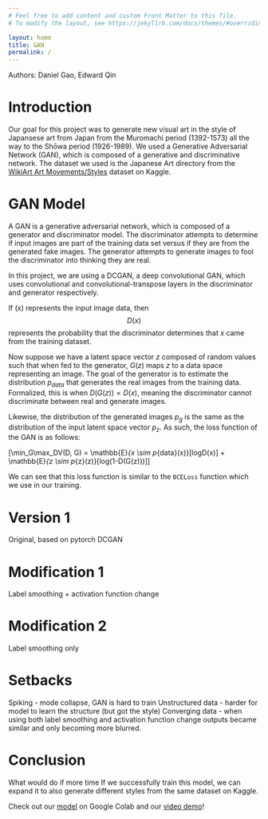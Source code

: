 ```yaml
---
# Feel free to add content and custom Front Matter to this file.
# To modify the layout, see https://jekyllrb.com/docs/themes/#overriding-theme-defaults

layout: home
title: GAN
permalink: /
---
```


<script>
MathJax = {
  tex: {
    inlineMath: [['$', '$'], ['\\(', '\\)']]
  },
  svg: {
    fontCache: 'global'
  }
};
</script>
<script type="text/javascript" id="MathJax-script" async
  src="https://cdn.jsdelivr.net/npm/mathjax@3/es5/tex-svg.js">
</script>

Authors: Daniel Gao, Edward Qin

# Introduction

Our goal for this project was to generate new visual art in the style of Japansese art from Japan from the Muromachi period (1392-1573) all the way to the Shōwa period (1926-1989). We used a Generative Adversarial Network (GAN), which is composed of a generative and discriminative network. The dataset we used is the Japanese Art directory from the [WikiArt Art Movements/Styles](https://www.kaggle.com/datasets/sivarazadi/wikiart-art-movementsstyles) dataset on Kaggle. 

# GAN Model

A GAN is a generative adversarial network, which is composed of a generator and discriminator model. The discriminator attempts to determine if input images are part of the training data set versus if they are from the generated fake images. The generator attempts to generate images to fool the discriminator into thinking they are real. 

In this project, we are using a DCGAN, a deep convolutional GAN, which uses convolutional and convolutional-transpose layers in the discriminator and generator respectively. 

If \(x\) represents the input image data, then $$D(x)$$ represents the probability that the discriminator determines that $x$ came from the training dataset. 

Now suppose we have a latent space vector $z$ composed of random values such that when fed to the generator, $G(z)$ maps $z$ to a data space representing an image. The goal of the generator is to estimate the distribution $p_{data}$ that generates the real images from the training data. Formalized, this is when $D(G(z)) = D(x)$, meaning the discriminator cannot discriminate between real and generate images. 

Likewise, the distribution of the generated images $p_g$ is the same as the distribution of the input latent space vector $p_z$. As such, the loss function of the GAN is as follows:

\[\min_G\max_DV(D, G) = \mathbb{E}_{x \sim p_{data}(x)}[logD(x)] + \mathbb{E}_{z \sim p_{z}(z)}[log(1-D(G(z)))]\]

We can see that this loss function is similar to the `BCELoss` function which we use in our training. 

# Version 1

Original, based on pytorch DCGAN

# Modification 1

Label smoothing + activation function change

# Modification 2

Label smoothing only

# Setbacks

Spiking - mode collapse, GAN is hard to train
Unstructured data - harder for model to learn the structure (but got the style)
Converging data - when using both label smoothing and activation function change outputs became similar and only becoming more blurred. 

# Conclusion

What would do if more time
If we successfully train this model, we can expand it to also generate different styles from the same dataset on Kaggle.

Check out our [model](https://colab.research.google.com/drive/16f-V6o3iB7EYTjML0i0ebYNm2gsts9WP?usp=sharing) on Google Colab and our [video demo]()!


